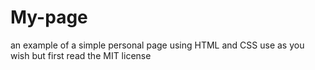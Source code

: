 # My-page
an example of a simple personal page using HTML and CSS
use as you wish but first read the MIT license
